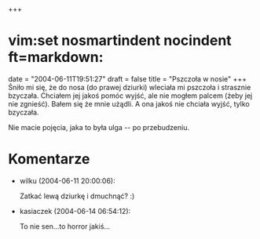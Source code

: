+++
# vim:set nosmartindent nocindent ft=markdown:
date = "2004-06-11T19:51:27"
draft = false
title = "Pszczoła w nosie"
+++
Śniło mi się, że do nosa (do prawej dziurki) wleciała mi pszczoła i strasznie
bzyczała. Chciałem jej jakoś pomóc wyjść, ale nie mogłem palcem (żeby jej nie
zgnieść). Bałem się że mnie użądli. A ona jakoś nie chciała wyjść, tylko
bzyczała.  
  
Nie macie pojęcia, jaka to była ulga -- po przebudzeniu.

# Komentarze

* wilku (2004-06-11 20:00:06): <p>Zatkać lewą dziurkę i dmuchnąć? :)</p>
* kasiaczek (2004-06-14 06:54:12): <p>To nie sen...to horror jakiś...</p>
